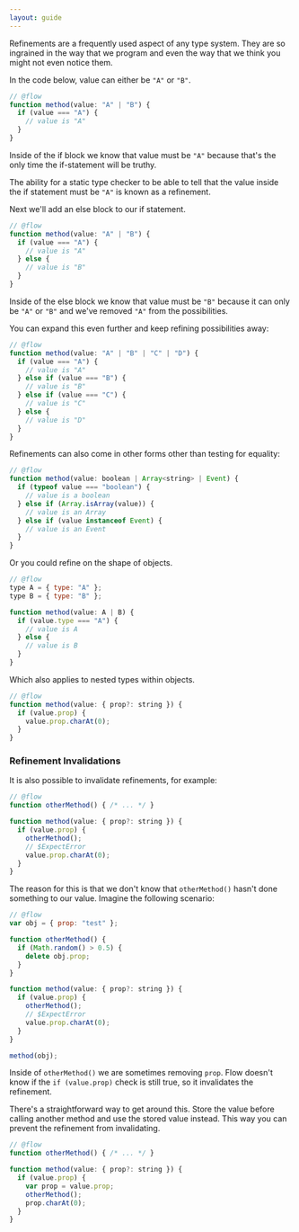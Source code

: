 ```yaml
---
layout: guide
---
```


Refinements are a frequently used aspect of any type system. They are so
ingrained in the way that we program and even the way that we think you might
not even notice them.

In the code below, value can either be `"A"` or `"B"`.

```js
// @flow
function method(value: "A" | "B") {
  if (value === "A") {
    // value is "A"
  }
}
```

Inside of the if block we know that value must be `"A"` because that's the only
time the if-statement will be truthy.

The ability for a static type checker to be able to tell that the value inside
the if statement must be `"A"` is known as a refinement.

Next we'll add an else block to our if statement.

```js
// @flow
function method(value: "A" | "B") {
  if (value === "A") {
    // value is "A"
  } else {
    // value is "B"
  }
}
```

Inside of the else block we know that value must be `"B"` because it can only
be `"A"` or `"B"` and we've removed `"A"` from the possibilities.

You can expand this even further and keep refining possibilities away:

```js
// @flow
function method(value: "A" | "B" | "C" | "D") {
  if (value === "A") {
    // value is "A"
  } else if (value === "B") {
    // value is "B"
  } else if (value === "C") {
    // value is "C"
  } else {
    // value is "D"
  }
}
```

Refinements can also come in other forms other than testing for equality:

```js
// @flow
function method(value: boolean | Array<string> | Event) {
  if (typeof value === "boolean") {
    // value is a boolean
  } else if (Array.isArray(value)) {
    // value is an Array
  } else if (value instanceof Event) {
    // value is an Event
  }
}
```

Or you could refine on the shape of objects.

```js
// @flow
type A = { type: "A" };
type B = { type: "B" };

function method(value: A | B) {
  if (value.type === "A") {
    // value is A
  } else {
    // value is B
  }
}
```

Which also applies to nested types within objects.

```js
// @flow
function method(value: { prop?: string }) {
  if (value.prop) {
    value.prop.charAt(0);
  }
}
```

### Refinement Invalidations

It is also possible to invalidate refinements, for example:

```js
// @flow
function otherMethod() { /* ... */ }

function method(value: { prop?: string }) {
  if (value.prop) {
    otherMethod();
    // $ExpectError
    value.prop.charAt(0);
  }
}
```

The reason for this is that we don't know that `otherMethod()` hasn't done
something to our value. Imagine the following scenario:

```js
// @flow
var obj = { prop: "test" };

function otherMethod() {
  if (Math.random() > 0.5) {
    delete obj.prop;
  }
}

function method(value: { prop?: string }) {
  if (value.prop) {
    otherMethod();
    // $ExpectError
    value.prop.charAt(0);
  }
}

method(obj);
```

Inside of `otherMethod()` we are sometimes removing `prop`. Flow doesn't know
if the `if (value.prop)` check is still true, so it invalidates the refinement.

There's a straightforward way to get around this. Store the value before
calling another method and use the stored value instead. This way you can
prevent the refinement from invalidating.

```js
// @flow
function otherMethod() { /* ... */ }

function method(value: { prop?: string }) {
  if (value.prop) {
    var prop = value.prop;
    otherMethod();
    prop.charAt(0);
  }
}
```
